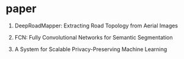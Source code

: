 # paper
1. DeepRoadMapper: Extracting Road Topology from Aerial Images

2. FCN: Fully Convolutional Networks for Semantic Segmentation

3. A System for Scalable Privacy-Preserving Machine Learning

